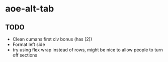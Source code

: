 # aoe-alt-tab

## TODO

- Clean cumans first civ bonus (has [2])
- Format left side
- try using flex wrap instead of rows, might be nice to allow people to turn off sections

